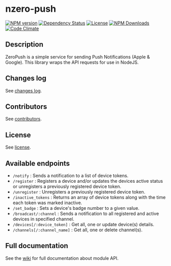 # nzero-push

[![NPM version](https://img.shields.io/npm/v/nzero-push.svg?style=flat-square)](http://badge.fury.io/js/nzero-push)
[![Dependency Status](https://img.shields.io/david/linitix/nzero-push.svg?style=flat-square)](https://david-dm.org/linitix/nzero-push)
[![License](https://img.shields.io/npm/l/nzero-push.svg?style=flat-square)]()
[![NPM Downloads](https://img.shields.io/npm/dm/nzero-push.svg?style=flat-square)]()
[![Code Climate](https://img.shields.io/codeclimate/github/linitix/nzero-push.svg?style=flat-square)](https://codeclimate.com/github/linitix/nzero-push)

## Description

ZeroPush is a simple service for sending Push Notifications (Apple & Google). This library wraps the API requests for use in NodeJS.

## Changes log

See [changes log](CHANGES_LOG.md).

## Contributors

See [contributors](https://github.com/linitix/nzero-push/graphs/contributors).

## License

See [license](LICENSE).

## Available endpoints

* `/notify` : Sends a notification to a list of device tokens.
* `/register` : Registers a device and/or updates the devices active status or unregisters a previously registered device token.
* `/unregister` : Unregisters a previously registered device token.
* `/inactive_tokens` : Returns an array of device tokens along with the time each token was marked inactive.
* `/set_badge` : Sets a device's badge number to a given value.
* `/broadcast/:channel` : Sends a notification to all registered and active devices in specified channel.
* `/devices[/:device_token]` : Get all, one or update device(s) details.
* `/channels[/:channel_name]` : Get all, one or delete channel(s).

## Full documentation

See the [wiki](https://github.com/linitix/nzero-push/wiki) for full documentation about module API.
